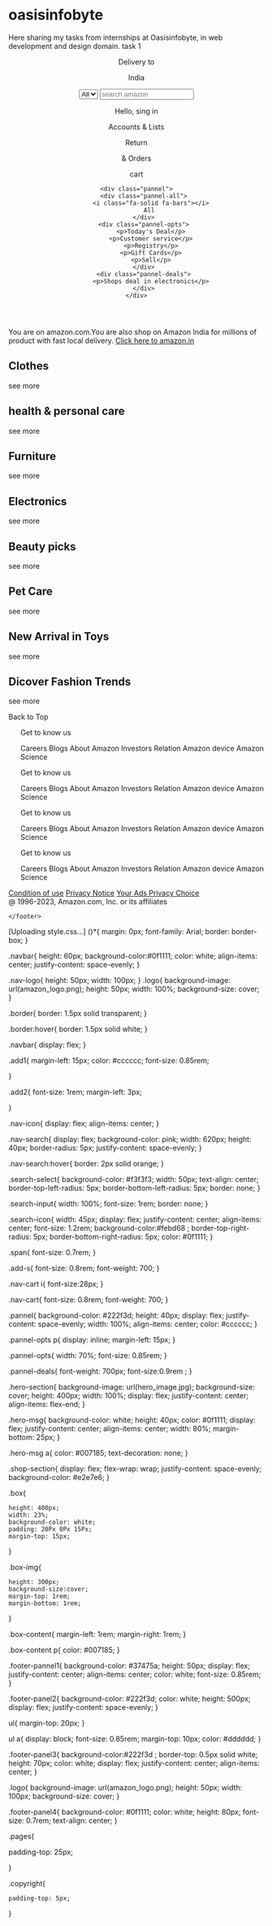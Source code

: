 # oasisinfobyte
Here sharing my tasks from internships at Oasisinfobyte, in web development and design domain.
task 1
<!DOCTYPE html>
<html lang="en">
<head>
    <meta charset="UTF-8">
    <meta name="viewport" content="width=device-width, initial-scale=1.0">
    <title>Amazon</title>
    <link rel="stylesheet" href="https://cdnjs.cloudflare.com/ajax/libs/font-awesome/6.4.2/css/all.min.css" integrity="sha512-z3gLpd7yknf1YoNbCzqRKc4qyor8gaKU1qmn+CShxbuBusANI9QpRohGBreCFkKxLhei6S9CQXFEbbKuqLg0DA==" crossorigin="anonymous" referrerpolicy="no-referrer" />
    <link rel="stylesheet" href="style.css">
</head>
<body>
<header>
    <div class="navbar">
        <div class="nav-logo border">
            <div class="logo"></div>
        </div>
        <div class="nav-address border">
            <p class="add1">Delivery to</p>
            <div class="nav-icon">
                <i class="fa-solid fa-location-dot"></i>
             <p class="add2">India</p>
            </div>
        </div>
        <div class="nav-search">
            <select class="search-select">
                <option value="">All</option>
            </select>
            <input placeholder="search amazon" class="search-input">
            <div class="search-icon">
                <i class="fa-solid fa-magnifying-glass"></i>
            </div>
        </div>
        <div class="nav-singin border">
            <p><span>Hello, sing in</span></p>
            <p class="add-s">Accounts & Lists</p>
        </div>
        <div class="nav-return border">
            <p><span>Return</span></p>
             <p class="add-s">& Orders</p>
        </div>
        <div class="nav-cart border">
            <i class="fa-solid fa-cart-shopping"></i>
            cart
        </div>
    </div>

    <div class="pannel">
        <div class="pannel-all">
            <i class="fa-solid fa-bars"></i>
           All
        </div>
        <div class="pannel-opts">
            <p>Today's Deal</p>
            <p>Customer service</p>
            <p>Registry</p>
            <p>Gift Cards</p>
            <p>Sell</p>
        </div>
        <div class="pannel-deals">
            <p>Shops deal in electronics</p>
        </div>
    </div>
</header>
    <div class="hero-section">
        <div class="hero-msg">
            <p>You are on amazon.com.You are also shop on Amazon India for millions of product with fast local delivery. <a href="">Click here to amazon.in</a></p>
        </div>
    </div>
    <div class="shop-section">
        <div class="box1 box">
            <div class="box-content">
             <h2>Clothes</h2>
             <div class="box-img" style="background-image: url('box1_image.jpg')"> </div>
             <p>see more</p>
            </div>
        </div>    
        <div class="box2 box">
            <div class="box-content">
             <h2>health & personal care</h2>
             <div class="box-img" style="background-image: url('box2_image.jpg')"> </div>
             <p>see more</p>
            </div>
        </div>    
        <div class="box3 box">
            <div class="box-content">
             <h2>Furniture</h2>
             <div class="box-img" style="background-image: url('box3_image.jpg')"> </div>
             <p>see more</p>
            </div>
        </div>    
        <div class="box4 box">
            <div class="box-content">
             <h2>Electronics</h2>
             <div class="box-img" style="background-image: url('box4_image.jpg')"> </div>
             <p>see more</p>
            </div>
        </div>
        <div class="box5 box">
            <div class="box-content">
             <h2>Beauty picks</h2>
             <div class="box-img" style="background-image: url('box5_image.jpg')"> </div>
             <p>see more</p>
            </div>
        </div>    
        <div class="box6 box">
            <div class="box-content">
             <h2>Pet Care</h2>
             <div class="box-img" style="background-image: url('box6_image.jpg')"> </div>
             <p>see more</p>
            </div>
        </div>    
        <div class="box7 box">
            <div class="box-content">
             <h2>New Arrival in Toys</h2>
             <div class="box-img" style="background-image: url('box7_image.jpg')"> </div>
             <p>see more</p>
            </div>
        </div>    
        <div class="box8 box">
            <div class="box-content">
             <h2> Dicover Fashion Trends</h2>
             <div class="box-img" style="background-image: url('box8_image.jpg')"> </div>
             <p>see more</p>
            </div>
        </div>
    </div>
    <footer>
        <div class="footer-pannel1">Back to Top</div>
        <div class="footer-panel2">
            <ul>
                <p>Get to know us</p>
                <a>Careers</a>
                <a>Blogs</a>
                <a>About Amazon</a>
                <a>Investors Relation</a>
                <a>Amazon device</a>
                <a>Amazon Science</a>
            </ul>
            <ul>
                <p>Get to know us</p>
                <a>Careers</a>
                <a>Blogs</a>
                <a>About Amazon</a>
                <a>Investors Relation</a>
                <a>Amazon device</a>
                <a>Amazon Science</a>
            </ul>
            <ul>
                <p>Get to know us</p>
                <a>Careers</a>
                <a>Blogs</a>
                <a>About Amazon</a>
                <a>Investors Relation</a>
                <a>Amazon device</a>
                <a>Amazon Science</a>
            </ul>
            <ul>
                <p>Get to know us</p>
                <a>Careers</a>
                <a>Blogs</a>
                <a>About Amazon</a>
                <a>Investors Relation</a>
                <a>Amazon device</a>
                <a>Amazon Science</a>
            </ul>
        </div>
        <div class="footer-panel3">
            <div class="logo"></div>
        </div>
        <div class="footer-panel4">
            <div class="pages">
                <a href="">Condition of use</a>
                <a href="">Privacy Notice</a>
                <a href="">Your Ads Privacy Choice</a>
            </div>
            <div class="copyright">
                @ 1996-2023, Amazon.com, Inc. or its affiliates
            </div>
        </div>

    </footer>
</body>
</html>
[Uploading style.css…]
()*{
    margin: 0px;
    font-family: Arial;
    border: border-box;
}

.navbar{
    height: 60px;
    background-color:#0f1111;
    color: white;
    align-items: center;
    justify-content: space-evenly;
}

.nav-logo{
    height: 50px;
    width: 100px;
}
.logo{
    background-image: url(amazon_logo.png);
    height: 50px;
    width: 100%;
    background-size: cover;
}

.border{
    border: 1.5px solid transparent;
}

.border:hover{
    border: 1.5px solid white;
}

.navbar{
    display: flex;
}

.add1{
    margin-left: 15px;
    color: #cccccc;
    font-size: 0.85rem;
    
}

.add2{
    font-size: 1rem;
    margin-left: 3px;
    
}

.nav-icon{
    display: flex;
    align-items: center;
}

.nav-search{
    display: flex;
    background-color: pink;
    width: 620px;
    height: 40px;
    border-radius: 5px;
    justify-content: space-evenly;
}

.nav-search:hover{
    border: 2px solid orange;
}

.search-select{
    background-color: #f3f3f3;
    width: 50px;
    text-align: center;
    border-top-left-radius: 5px;
    border-bottom-left-radius: 5px;
    border: none;
}

.search-input{
    width: 100%;
    font-size: 1rem;
    border: none;
}

.search-icon{
    width: 45px;
    display: flex;
    justify-content: center;
    align-items: center;
    font-size: 1.2rem;
    background-color:#febd68 ;
    border-top-right-radius: 5px;
    border-bottom-right-radius: 5px;
    color: #0f1111;
}

.span{
    font-size: 0.7rem;
}

.add-s{
    font-size: 0.8rem;
    font-weight: 700;
}

.nav-cart i{
    font-size:28px;
}

.nav-cart{
    font-size: 0.8rem;
    font-weight: 700;
}

.pannel{
    background-color: #222f3d;
    height: 40px;
    display: flex;
    justify-content: space-evenly;
    width: 100%;
    align-items: center;
    color: #cccccc;
}

.pannel-opts p{
    display: inline;
    margin-left: 15px;
}

.pannel-opts{
    width: 70%;
    font-size: 0.85rem;
}

.pannel-deals{
    font-weight: 700px;
    font-size:0.9rem ;
}


.hero-section{
    background-image: url(hero_image.jpg);
    background-size: cover;
    height: 400px;
    width: 100%;
    display: flex;
    justify-content: center;
    align-items: flex-end;
}

.hero-msg{
    background-color: white;
    height: 40px;
    color: #0f1111;
    display: flex;
    justify-content: center;
    align-items: center;
    width: 80%;
    margin-bottom: 25px;
}

.hero-msg a{
      color: #007185;
      text-decoration: none;
}

.shop-section{
    display: flex;
    flex-wrap: wrap;
    justify-content: space-evenly;
    background-color: #e2e7e6;
}

.box{
    
    height: 400px;
    width: 23%;
    background-color: white;
    padding: 20Px 0Px 15Px;
    margin-top: 15px;
}

.box-img{
    
    height: 300px;
    background-size:cover;
    margin-top: 1rem;
    margin-bottom: 1rem;
}

.box-content{
    margin-left: 1rem;
    margin-right: 1rem;
}

.box-content p{
    color: #007185;
}

.footer-pannel1{
    background-color: #37475a;
    height: 50px;
    display: flex;
    justify-content: center;
    align-items: center;
    color: white;
    font-size: 0.85rem;
}

.footer-panel2{
    background-color: #222f3d;
    color: white;
    height: 500px;
    display: flex;
    justify-content: space-evenly;
}

ul{
    margin-top: 20px;
}

ul a{
    display: block;
    font-size: 0.85rem;
    margin-top: 10px;
    color: #dddddd;
}

.footer-panel3{
    background-color:#222f3d ;
    border-top: 0.5px solid white;
    height: 70px;
    color: white;
    display: flex;
    justify-content: center;
    align-items: center;
}

.logo{
    background-image: url(amazon_logo.png);
    height: 50px;
    width: 100px;
    background-size: cover;
}

.footer-panel4{
    background-color: #0f1111;
    color: white;
    height: 80px;
    font-size: 0.7rem;
text-align: center;
}

.pages{

padding-top: 25px;

}

.copyright{
     
    padding-top: 5px;
}
